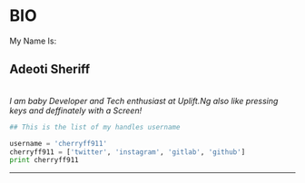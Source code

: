 # BIO
My Name Is:
## Adeoti Sheriff
<br>
<i>I am  baby Developer and Tech enthusiast at Uplift.Ng</i>
<i>also like pressing keys and deffinately with a Screen!</i>

```python
## This is the list of my handles username

username = 'cherryff911'
cherryff911 = ['twitter', 'instagram', 'gitlab', 'github']
print cherryff911
```
---
